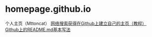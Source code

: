# homepage.github.io
个人主页（Mttoncat）
[网络搜索获得在Github上建立自己的主页（教程）](https://www.cnblogs.com/fenggwsx/p/13192838.html)
[Github上的README.md基本写法](https://blog.csdn.net/weixin_42795141/article/details/89322823)
